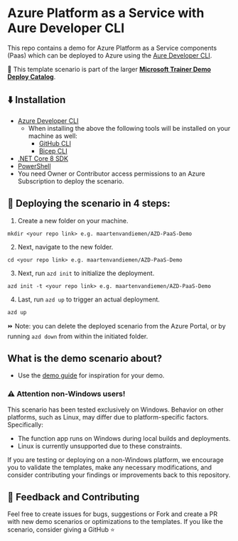 # Azure Platform as a Service with Aure Developer CLI

This repo contains a demo for Azure Platform as a Service components (Paas) which can be deployed to Azure using the [Aure Developer CLI](https://learn.microsoft.com/en-us/azure/developer/azure-developer-cli/overview). 

💪 This template scenario is part of the larger **[Microsoft Trainer Demo Deploy Catalog](https://aka.ms/trainer-demo-deploy)**.

## ⬇️ Installation
- [Azure Developer CLI](https://learn.microsoft.com/en-us/azure/developer/azure-developer-cli/install-azd)
    - When installing the above the following tools will be installed on your machine as well:
        - [GitHub CLI](https://cli.github.com)
        - [Bicep CLI](https://learn.microsoft.com/en-us/azure/azure-resource-manager/bicep/install)
- [.NET Core 8 SDK](https://dotnet.microsoft.com/en-us/download/dotnet/8.0)
- [PowerShell](https://learn.microsoft.com/en-us/powershell/scripting/install/installing-powershell)
- You need Owner or Contributor access permissions to an Azure Subscription to  deploy the scenario.


## 🚀 Deploying the scenario in 4 steps:

1. Create a new folder on your machine.
```
mkdir <your repo link> e.g. maartenvandiemen/AZD-PaaS-Demo
```
2. Next, navigate to the new folder.
```
cd <your repo link> e.g. maartenvandiemen/AZD-PaaS-Demo
```
3. Next, run `azd init` to initialize the deployment.
```
azd init -t <your repo link> e.g. maartenvandiemen/AZD-PaaS-Demo
```
4. Last, run `azd up` to trigger an actual deployment.
```
azd up
```

⏩ Note: you can delete the deployed scenario from the Azure Portal, or by running ```azd down``` from within the initiated folder.


## What is the demo scenario about?
- Use the [demo guide](demoguide/demoguide.md) for inspiration for your demo.


### ⚠️ Attention non-Windows users!
This scenario has been tested exclusively on Windows. Behavior on other platforms, such as Linux, may differ due to platform-specific factors. Specifically:
- The function app runs on Windows during local builds and deployments.
- Linux is currently unsupported due to these constraints.

If you are testing or deploying on a non-Windows platform, we encourage you to validate the templates, make any necessary modifications, and consider contributing your findings or improvements back to this repository.


## 💭 Feedback and Contributing
Feel free to create issues for bugs, suggestions or Fork and create a PR with new demo scenarios or optimizations to the templates. 
If you like the scenario, consider giving a GitHub ⭐
